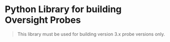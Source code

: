 # Python Library for building Oversight Probes

> This library must be used for building version 3.x probe versions only.


